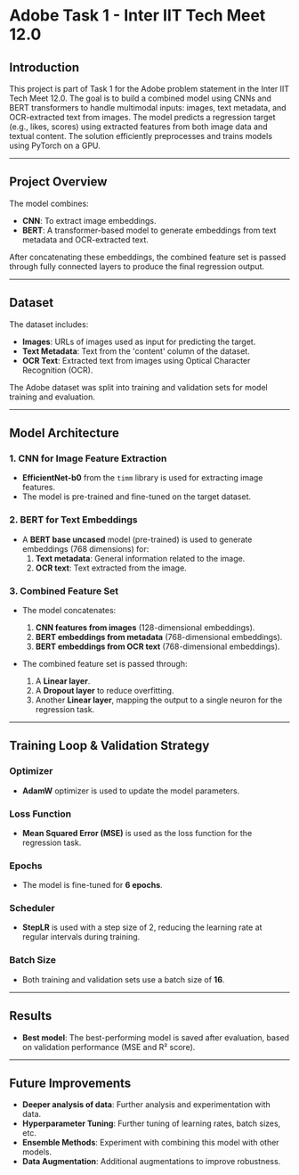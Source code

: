# **Adobe Task 1 - Inter IIT Tech Meet 12.0**

## **Introduction**

This project is part of Task 1 for the Adobe problem statement in the Inter IIT Tech Meet 12.0. The goal is to build a combined model using CNNs and BERT transformers to handle multimodal inputs: images, text metadata, and OCR-extracted text from images. The model predicts a regression target (e.g., likes, scores) using extracted features from both image data and textual content. The solution efficiently preprocesses and trains models using PyTorch on a GPU.

---

## **Project Overview**

The model combines:
- **CNN**: To extract image embeddings.
- **BERT**: A transformer-based model to generate embeddings from text metadata and OCR-extracted text.

After concatenating these embeddings, the combined feature set is passed through fully connected layers to produce the final regression output.

---

## **Dataset**

The dataset includes:
- **Images**: URLs of images used as input for predicting the target.
- **Text Metadata**: Text from the 'content' column of the dataset.
- **OCR Text**: Extracted text from images using Optical Character Recognition (OCR).

The Adobe dataset was split into training and validation sets for model training and evaluation.

---

## **Model Architecture**

### 1. **CNN for Image Feature Extraction**
- **EfficientNet-b0** from the `timm` library is used for extracting image features.
- The model is pre-trained and fine-tuned on the target dataset.

### 2. **BERT for Text Embeddings**
- A **BERT base uncased** model (pre-trained) is used to generate embeddings (768 dimensions) for:
  1. **Text metadata**: General information related to the image.
  2. **OCR text**: Text extracted from the image.

### 3. **Combined Feature Set**
- The model concatenates:
  1. **CNN features from images** (128-dimensional embeddings).
  2. **BERT embeddings from metadata** (768-dimensional embeddings).
  3. **BERT embeddings from OCR text** (768-dimensional embeddings).

- The combined feature set is passed through:
  1. A **Linear layer**.
  2. A **Dropout layer** to reduce overfitting.
  3. Another **Linear layer**, mapping the output to a single neuron for the regression task.

---

## **Training Loop & Validation Strategy**

### **Optimizer**
- **AdamW** optimizer is used to update the model parameters.

### **Loss Function**
- **Mean Squared Error (MSE)** is used as the loss function for the regression task.

### **Epochs**
- The model is fine-tuned for **6 epochs**.

### **Scheduler**
- **StepLR** is used with a step size of 2, reducing the learning rate at regular intervals during training.

### **Batch Size**
- Both training and validation sets use a batch size of **16**.

---

## **Results**
- **Best model**: The best-performing model is saved after evaluation, based on validation performance (MSE and R² score).
  
---

## **Future Improvements**
- **Deeper analysis of data**: Further analysis and experimentation with data.
- **Hyperparameter Tuning**: Further tuning of learning rates, batch sizes, etc.
- **Ensemble Methods**: Experiment with combining this model with other models.
- **Data Augmentation**: Additional augmentations to improve robustness.
